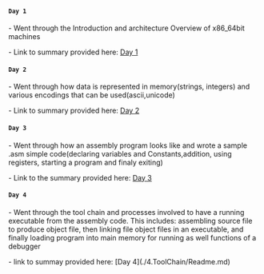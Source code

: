 ####  `Day 1`
<p>- Went through the Introduction and architecture Overview of x86_64bit machines</p>
<p>- Link to summary provided here: <a href="https://github.com/fr334aks/100-days-of-Hacking/tree/main/boynamedboy/1.Introduction&architectureoverview">Day 1</a></p>

####  `Day 2`
<p>- Went through how data is represented in memory(strings, integers) and various encodings that can be used(ascii,unicode)</p>
<p>- Link to summary provided here: <a href="https://github.com/fr334aks/100-days-of-Hacking/tree/main/boynamedboy/2.DataRepresentation">Day 2</a></p>

#### `Day 3`
<p>- Went through how an assembly program looks like and wrote a sample .asm simple code(declaring variables and Constants,addition, using registers, starting a program and finaly exiting)
<p>- Link to the summary provided here: <a href="https://github.com/fr334aks/100-days-of-Hacking/tree/main/boynamedboy/3.ProgramFormat">Day 3</a></p>

#### `Day 4`
<p>- Went through the tool chain and processes involved to have a running executable from the assembly code. This includes: assembling source file to produce object file, then linking file object files in an executable, and finally loading program into main memory for running as well functions of a debugger
<p>- link to summay provided here: [Day 4](./4.ToolChain/Readme.md)
